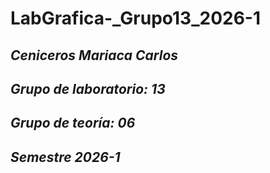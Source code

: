 # LabGrafica-_Grupo13_2026-1
## *Ceniceros Mariaca Carlos*
## *Grupo de laboratorio: 13*
## *Grupo de teoría: 06*
## *Semestre 2026-1*
